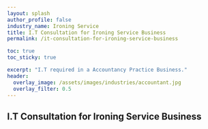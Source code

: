 ```yaml
---
layout: splash 
author_profile: false 
industry_name: Ironing Service
title: I.T Consultation for Ironing Service Business
permalink: /it-consultation-for-ironing-service-business

toc: true
toc_sticky: true

excerpt: "I.T required in a Accountancy Practice Business."
header:
  overlay_image: /assets/images/industries/accountant.jpg
  overlay_filter: 0.5 
---
```


## I.T Consultation for Ironing Service Business